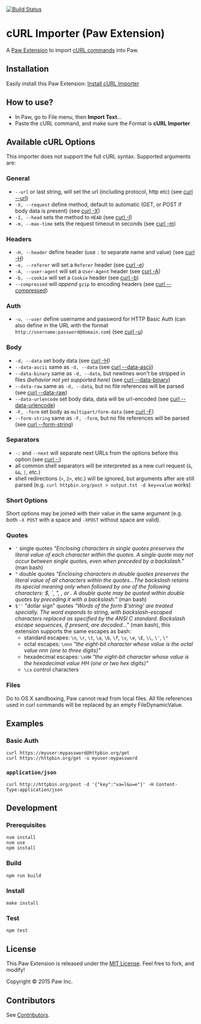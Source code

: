 [![Build Status](https://travis-ci.org/luckymarmot/Paw-cURLImporter.svg?branch=master)](https://travis-ci.org/luckymarmot/Paw-cURLImporter)

# cURL Importer (Paw Extension)

A [Paw Extension](http://luckymarmot.com/paw/extensions/) to import [cURL commands](http://curl.haxx.se/docs/manpage.html) into Paw.

## Installation

Easily install this Paw Extension: [Install cURL Importer](https://luckymarmot.com/paw/extensions/cURLImporter)

## How to use?

* In Paw, go to File menu, then **Import Text**...
* Paste the cURL command, and make sure the Format is **cURL Importer**

## Available cURL Options

This importer does not support the full cURL syntax. Supported arguments are:

### General

* `--url` or last string, will set the url (including protocol, http etc) (see [curl --url](http://curl.haxx.se/docs/manpage.html#--url))
* `-X, --request` define method, default to automatic (GET, or POST if body data is present) (see [curl -X](http://curl.haxx.se/docs/manpage.html#-X))
* `-I, --head` sets the method to `HEAD` (see [curl -I](http://curl.haxx.se/docs/manpage.html#-I))
* `-m, --max-time` sets the request timeout in seconds (see [curl -m](http://curl.haxx.se/docs/manpage.html#-m))

### Headers

* `-H, --header` define header (use `:` to separate name and value) (see [curl -H](http://curl.haxx.se/docs/manpage.html#-H))
* `-e, --referer` will set a `Referer` header (see [curl -e](http://curl.haxx.se/docs/manpage.html#-e))
* `-A, --user-agent` will set a `User-Agent` header (see [curl -A](http://curl.haxx.se/docs/manpage.html#-A))
* `-b, --cookie` will set a `Cookie` header (see [curl -b](http://curl.haxx.se/docs/manpage.html#-b))
* `--compressed` will *append* `gzip` to encoding headers (see [curl --compressed](http://curl.haxx.se/docs/manpage.html#--compressed))

### Auth

* `-u, --user` define username and password for HTTP Basic Auth (can also define in the URL with the format `http://username:password@domain.com`) (see [curl -u](http://curl.haxx.se/docs/manpage.html#-u))

### Body

* `-d, --data` set body data (see [curl -H](http://curl.haxx.se/docs/manpage.html#-H))
* `--data-ascii` same as `-d, --data` (see [curl --data-ascii](http://curl.haxx.se/docs/manpage.html#--data-ascii))
* `--data-binary` same as `-d, --data`, but newlines won't be stripped in files *(behavior not yet supported here)* (see [curl --data-binary](http://curl.haxx.se/docs/manpage.html#--data-binary))
* `--data-raw` same as `-d, --data`, but no file references will be parsed (see [curl --data-raw](http://curl.haxx.se/docs/manpage.html#--data-raw))
* `--data-urlencode` set body data, data will be url-encoded (see [curl --data-urlencode](http://curl.haxx.se/docs/manpage.html#--data-urlencode))
* `-F, -form` set body as `multipart/form-data` (see [curl -F](http://curl.haxx.se/docs/manpage.html#-F))
* `--form-string` same as `-F, -form`, but no file references will be parsed (see [curl --form-string](http://curl.haxx.se/docs/manpage.html#--form-string))

### Separators

* `-:` and `--next` will separate next URLs from the options before this option (see [curl -:](http://curl.haxx.se/docs/manpage.html#-))
* all common shell separators will be interpreted as a new curl request (`&`, `&&`, `|`, etc.)
* shell redirections (`>`, `2>`, etc.) will be ignored, but arguments after are still parsed (e.g. `curl httpbin.org/post > output.txt -d key=value` works) 

### Short Options

Short options may be joined with their value in the same argument (e.g. both `-X POST` with a space and `-XPOST` without space are valid).

### Quotes

* `'` single quotes *"Enclosing characters in single quotes preserves the literal value of each character within the quotes. A single quote may not occur between single quotes, even when preceded by a backslash."* (man bash)
* `"` double quotes *"Enclosing characters in double quotes preserves the literal value of all characters within the quotes...The backslash retains its special meaning only when followed by one of the following characters: $, `, ", \, or <newline>. A double quote may be quoted within double quotes by preceding it with a backslash."* (man bash)
* `$''` "dollar sign" quotes *"Words of the form $'string' are treated specially. The word expands to string, with backslash-escaped characters replaced as specified by the ANSI C standard. Backslash escape sequences, if present, are decoded..."* (man bash), this extension supports the same escapes as bash:
  * standard escapes: `\n`, `\r`, `\t`, `\a`, `\b`, `\f`, `\v`, `\e`, `\E`, `\\`, `\'`, `\"`
  * octal escapes: `\nnn` *"the eight-bit character whose value is the octal value nnn (one to three digits)"*
  * hexadecimal escapes: `\xHH` *"the eight-bit character whose value is the hexadecimal value HH (one or two hex digits)"*
  * `\cx` control characters

### Files

Do to OS X sandboxing, Paw cannot read from local files. All file references used in
curl commands will be replaced by an empty FileDynamicValue.

## Examples

### Basic Auth

```shell
curl https://myuser:mypassword@httpbin.org/get
curl https://httpbin.org/get -u myuser:mypassword
```

### `application/json`

```shell
curl http://httpbin.org/post -d '{"key":"va=l&u=e"}' -H Content-Type:application/json
```

## Development

### Prerequisites

```shell
nvm install
nvm use
npm install
```

### Build

```shell
npm run build
```

### Install

```shell
make install
```

### Test

```shell
npm test
```

## License

This Paw Extension is released under the [MIT License](LICENSE). Feel free to fork, and modify!

Copyright © 2015 Paw Inc.

## Contributors

See [Contributors](https://github.com/luckymarmot/Paw-cURLImporter/graphs/contributors).
